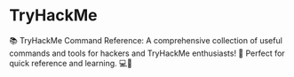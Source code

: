 # TryHackMe
📚 TryHackMe Command Reference: A comprehensive collection of useful commands and tools for hackers and TryHackMe enthusiasts! 🚀 Perfect for quick reference and learning. 💻🔐
